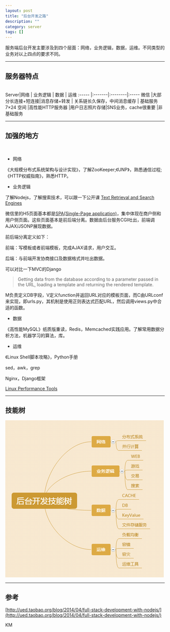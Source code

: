 ```yaml
---
layout: post
title: "后台开发之路"
description: ""
category: server
tags: []
---
```


服务端后台开发主要涉及到四个层面：网络，业务逻辑，数据，运维。不同类型的业务对以上四点的要求不同。

-----------------------------

## 服务器特点

<br>
Server|网络       | 业务逻辑       | 数据 | 运维        
:----- |:-------|:--------|:-----
微信  |大部分长连接+短连接|消息存储+转发   | 关系链长久保存，中间消息缓存 | 基础服务 7×24
空间  |高性能HTTP服务器   |用户日志照片存储|SNS业务，cache很重要          |非基础服务

----------------------------


## 加强的地方

<br>

* 网络

《大规模分布式系统架构与设计实现》，了解ZooKeeper;《UNP》，熟悉通信过程;《HTTP权威指南》，熟悉HTTP。

* 业务逻辑

了解Nodejs，了解搜索技术，可以跟一下公开课 [Text Retrieval and Search Engines](https://zh.coursera.org/course/textretrieval)

微信里的H5页面基本都是[SPA(Single-Page application)](http://ued.taobao.org/blog/2014/04/full-stack-development-with-nodejs/)，集中体现在商户侧和用户侧页面。这些页面基本是前后端分离。数据由后台服务CGI吐出，前端调AJAX/JSONP展现数据。

前后端分离定义如下：

前端：写模板或者前端模板，完成AJAX请求，用户交互。

后端：与前端开发协商接口及数据格式并吐出数据。

可以对比一下MVC的Django

> Getting data from the database according to a parameter passed in the URL, loading a template and returning the rendered template.

M负责定义DB字段，V定义function并返回URL对应的模板页面，而C由URLconf来实现，即urls.py，其机制是使用正则表达式匹配URL，然后调用views.py中合适的函数。

* 数据

《高性能MySQL》纸质版重读，Redis，Memcached实践应用。了解常用数据分析方法，机器学习的算法，库。

* 运维

《Linux Shell脚本攻略》，Python手册

sed，awk，grep

Nginx，Django框架

[Linux Performance Tools](http://www.brendangregg.com/linuxperf.html)

------------------------------

## 技能树

![图片](/assets/images/serverTree.png)

------------------------------

## 参考

[http://ued.taobao.org/blog/2014/04/full-stack-development-with-nodejs/](http://ued.taobao.org/blog/2014/04/full-stack-development-with-nodejs/)

KM




